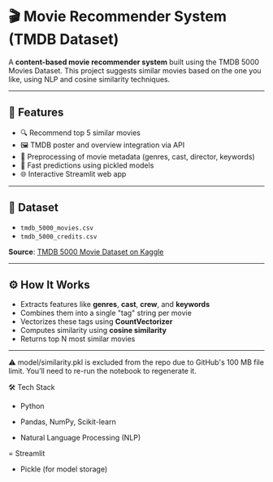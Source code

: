 # 🎬 Movie Recommender System (TMDB Dataset)

A **content-based movie recommender system** built using the TMDB 5000 Movies Dataset. This project suggests similar movies based on the one you like, using NLP and cosine similarity techniques.

---

## 📌 Features

- 🔍 Recommend top 5 similar movies
- 🖼️ TMDB poster and overview integration via API
- 🧠 Preprocessing of movie metadata (genres, cast, director, keywords)
- 💾 Fast predictions using pickled models
- 🌐 Interactive Streamlit web app

---

## 📂 Dataset

- `tmdb_5000_movies.csv`
- `tmdb_5000_credits.csv`

**Source**: [TMDB 5000 Movie Dataset on Kaggle](https://www.kaggle.com/datasets/tmdb/tmdb-movie-metadata)

---

## ⚙️ How It Works

- Extracts features like **genres**, **cast**, **crew**, and **keywords**
- Combines them into a single "tag" string per movie
- Vectorizes these tags using **CountVectorizer**
- Computes similarity using **cosine similarity**
- Returns top N most similar movies

---

⚠️ model/similarity.pkl is excluded from the repo due to GitHub's 100 MB file limit. You’ll need to re-run the notebook to regenerate it.

🛠 Tech Stack
- Python

- Pandas, NumPy, Scikit-learn

- Natural Language Processing (NLP)

= Streamlit

- Pickle (for model storage)

